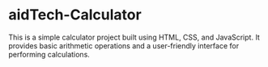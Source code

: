 # aidTech-Calculator
This is a simple calculator project built using HTML, CSS, and JavaScript. It provides basic arithmetic operations and a user-friendly interface for performing calculations.

